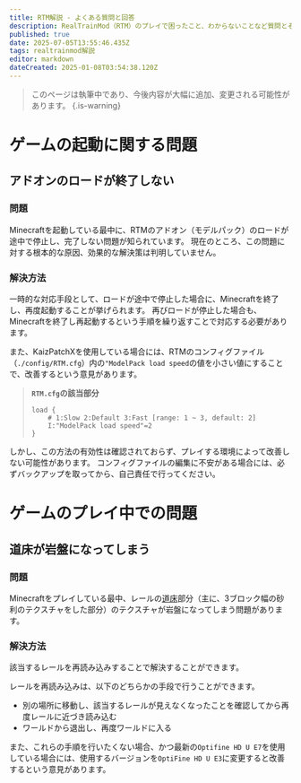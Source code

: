 ```yaml
---
title: RTM解説 - よくある質問と回答
description: RealTrainMod（RTM）のプレイで困ったこと、わからないことなど質問とその回答、解説ページへのナビゲーションを多数掲載。あなたの困りごともきっと解決
published: true
date: 2025-07-05T13:55:46.435Z
tags: realtrainmod解説
editor: markdown
dateCreated: 2025-01-08T03:54:38.120Z
---
```


> このページは執筆中であり、今後内容が大幅に追加、変更される可能性があります。
{.is-warning}

# ゲームの起動に関する問題
## アドオンのロードが終了しない
### 問題
Minecraftを起動している最中に、RTMのアドオン（モデルパック）のロードが途中で停止し、完了しない問題が知られています。
現在のところ、この問題に対する根本的な原因、効果的な解決策は判明していません。

### 解決方法
一時的な対応手段として、ロードが途中で停止した場合に、Minecraftを終了し、再度起動することが挙げられます。
再びロードが停止した場合も、Minecraftを終了し再起動するという手順を繰り返すことで対応する必要があります。

また、KaizPatchXを使用している場合には、RTMのコンフィグファイル（`./config/RTM.cfg`）内の`"ModelPack load speed`の値を小さい値にすることで、改善するという意見があります。

> **`RTM.cfg`の該当部分**
> 
> <div class="next-codeblock-no-line-numbers"></div>
> 
> ```properties
> load {
>     # 1:Slow 2:Default 3:Fast [range: 1 ~ 3, default: 2]
>     I:"ModelPack load speed"=2
> }
> ```

しかし、この方法の有効性は確認されておらず、プレイする環境によって改善しない可能性があります。
コンフィグファイルの編集に不安がある場合には、必ずバックアップを取ってから、自己責任で行ってください。

# ゲームのプレイ中での問題
## 道床が岩盤になってしまう
### 問題
Minecraftをプレイしている最中、レールの[道床](https://www.nkh-cjrg.co.jp/secret/glossary/%E9%81%93%E5%BA%8A/)部分（主に、3ブロック幅の砂利のテクスチャをした部分）のテクスチャが岩盤になってしまう問題があります。

### 解決方法
該当するレールを再読み込みすることで解決することができます。

レールを再読み込みは、以下のどちらかの手段で行うことができます。
- 別の場所に移動し、該当するレールが見えなくなったことを確認してから再度レールに近づき読み込む
- ワールドから退出し、再度ワールドに入る

また、これらの手順を行いたくない場合、かつ最新の`Optifine HD U E7`を使用している場合には、使用するバージョンを`OptiFine HD U E3`に変更すると改善するという意見があります。
